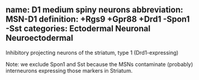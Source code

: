 name: D1 medium spiny neurons
abbreviation: MSN-D1
definition: +Rgs9 +Gpr88 +Drd1 -Spon1 -Sst
categories: Ectodermal Neuronal Neuroectodermal
---

Inhibitory projecting neurons of the striatum, type 1 (Drd1-expressing)

Note: we exclude Spon1 and Sst because the MSNs contaminate (probably) interneurons expressing those markers in Striatum.